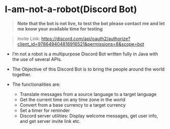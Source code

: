 # I-am-not-a-robot(Discord Bot)  

>**Note that the bot is not live, to test the bot please contact me and let me know your available time for testing**

>Invite Link: https://discord.com/api/oauth2/authorize?client_id=978649404816916521&permissions=8&scope=bot

-  I’m not a robot is a multipurpose Discord Bot written fully in Java with the use of several APIs.

-  The Objective of this Discord Bot is to bring the people around the world together.

- The functionalities are:
  - Translate messages from a source language to a target language
  - Get the current time on any time zone in the world
  - Convert from a base currency to a target currency
  - Set a timer for reminder
  - Discord server utilities: Display welcome messages, get user info, and get server invite link etc.


    
  
